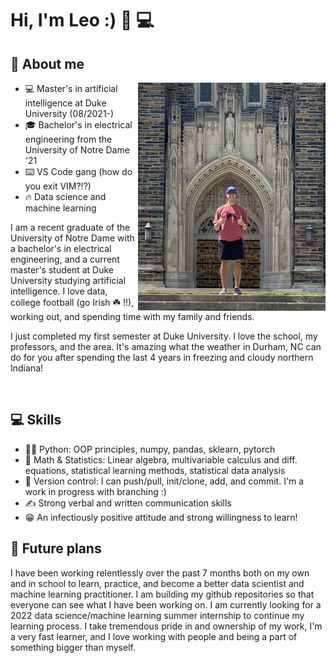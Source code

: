 # Hi, I'm Leo :) 🚀 💻


## :book: About me
<p align="center"><img align="right" width="300px" src="assets/chapel_selfie.png"></p>

- :computer: Master's in artificial intelligence at Duke University (08/2021-)
- :mortar_board: Bachelor's in electrical engineering from the University of Notre Dame '21
- :keyboard: VS Code gang (how do you exit VIM?!?)
- :fire: Data science and machine learning

I am a recent graduate of the University of Notre Dame with a bachelor's in electrical engineering, and a current master's student at Duke University studying artificial intelligence. I love data, college football (go Irish ☘️ !!), working out, and spending time with my family and friends. 

I just completed my first semester at Duke University. I love the school, my professors, and the area. It's amazing what the weather in Durham, NC can do for you after spending the last 4 years in freezing and cloudy northern Indiana!

&nbsp;

## 💻 Skills
- 👨‍💻 Python: OOP principles, numpy, pandas, sklearn, pytorch
- 🧮 Math & Statistics: Linear algebra, multivariable calculus and diff. equations, statistical learning methods, statistical data analysis 
- 💾 Version control: I can push/pull, init/clone, add, and commit. I'm a work in progress with branching :)
- ✍️ Strong verbal and written communication skills
- 😁 An infectiously positive attitude and strong willingness to learn!

## 🚀 Future plans

I have been working relentlessly over the past 7 months both on my own and in school to learn, practice, and become a better data scientist and machine learning practitioner. I am building my github repositories so that everyone can see what I have been working on. I am currently looking for a 2022 data science/machine learning summer internship to continue my learning process. I take tremendous pride in and ownership of my work, I'm a very fast learner, and I love working with people and being a part of something bigger than myself. 



<!--
**leocorelli/leocorelli** is a ✨ _special_ ✨ repository because its `README.md` (this file) appears on your GitHub profile.

Here are some ideas to get you started:

- 🔭 I’m currently working on ...
- 🌱 I’m currently learning ...
- 👯 I’m looking to collaborate on ...
- 🤔 I’m looking for help with ...
- 💬 Ask me about ...
- 📫 How to reach me: ...
- 😄 Pronouns: ...
- ⚡ Fun fact: ...
-->
